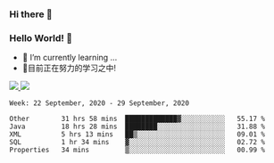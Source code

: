 ### Hi there 👋
### Hello World! 🙌

- 🌱 I’m currently learning ...
- 📖目前正在努力的学习之中!

<a href="https://github.com/anuraghazra/github-readme-stats">
  <img src="https://github-readme-stats.vercel.app/api?username=keyboardWithDream&show_icons=true&repo=github-readme-stats" />
</a>
<a href="https://github.com/anuraghazra/convoychat">
  <img src="https://github-readme-stats.vercel.app/api/top-langs/?username=keyboardWithDream&layout=compact&repo=convoychat" />
</a>



<!--START_SECTION:waka-->
```text
Week: 22 September, 2020 - 29 September, 2020

Other        31 hrs 58 mins  █████████████▓░░░░░░░░░░░   55.17 % 
Java         18 hrs 28 mins  ████████░░░░░░░░░░░░░░░░░   31.88 % 
XML          5 hrs 13 mins   ██▒░░░░░░░░░░░░░░░░░░░░░░   09.01 % 
SQL          1 hr 34 mins    ▓░░░░░░░░░░░░░░░░░░░░░░░░   02.72 % 
Properties   34 mins         ▒░░░░░░░░░░░░░░░░░░░░░░░░   00.99 % 
```
<!--END_SECTION:waka-->

